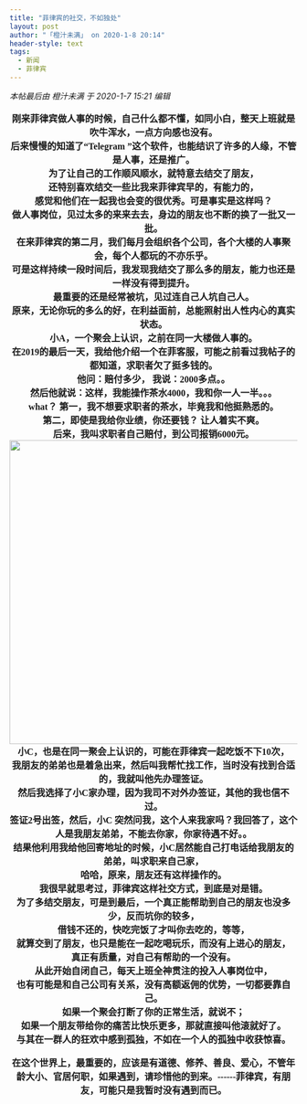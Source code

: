 ```yaml
---
title: "菲律宾的社交，不如独处"
layout: post
author: "「橙汁未满」 on 2020-1-8 20:14"
header-style: text
tags:
  - 新闻
  - 菲律宾
---
```


<head></head>
<body>
 <i class="pstatus"> 本帖最后由 橙汁未满 于 2020-1-7 15:21 编辑 </i>
 <br> 
 <br> 
 <div align="center"> 
  <font face="微软雅黑"><font size="3"><strong>刚来菲律宾做人事的时候，自己什么都不懂，如同小白，整天上班就是吹牛浑水，一点方向感也没有。</strong></font></font> 
 </div> 
 <div align="center"> 
  <font face="微软雅黑"><font size="3"><strong>后来慢慢的知道了“Telegram ”这个软件，也能结识了许多的人缘，不管是人事，还是推广。</strong></font></font> 
 </div> 
 <div align="center"> 
  <font face="微软雅黑"><font size="3"><strong>为了让自己的工作顺风顺水，就特意去结交了朋友，</strong></font></font> 
 </div> 
 <div align="center"> 
  <font face="微软雅黑"><font size="3"><strong>还特别喜欢结交一些比我来菲律宾早的，有能力的，</strong></font></font> 
 </div> 
 <div align="center"> 
  <font face="微软雅黑"><font size="3"><strong>感觉和他们在一起我也会变的很优秀。可是事实是这样吗？</strong></font></font> 
 </div> 
 <div align="center"> 
  <font face="微软雅黑"><font size="3"><strong>做人事岗位，见过太多的来来去去，身边的朋友也不断的换了一批又一批。</strong></font></font> 
 </div> 
 <div align="center"> 
  <font face="微软雅黑"><font size="3"><strong>在来菲律宾的第二月，我们每月会组织各个公司，各个大楼的人事聚会，每个人都玩的不亦乐乎。</strong></font></font> 
 </div> 
 <div align="center"> 
  <font face="微软雅黑"><font size="3"><strong>可是这样持续一段时间后，我发现我结交了那么多的朋友，能力也还是一样没有得到提升。</strong></font></font> 
 </div> 
 <div align="center"> 
  <font face="微软雅黑"><font size="3"><strong>最重要的还是经常被坑，见过连自己人坑自己人。</strong></font></font> 
 </div> 
 <div align="center"> 
  <font face="微软雅黑"><font size="3"><strong>原来，无论你玩的多么的好，在利益面前，总能照射出人性内心的真实状态。</strong></font></font> 
 </div> 
 <div align="center"> 
  <font face="微软雅黑"><font size="3"><strong>小A，一个聚会上认识，之前在同一大楼做人事的。</strong></font></font> 
 </div> 
 <div align="center"> 
  <font face="微软雅黑"><font size="3"><strong>在2019的最后一天，我给他介绍一个在菲客服，可能之前看过我帖子的都知道，求职者欠了挺多钱的。</strong></font></font> 
 </div> 
 <div align="center"> 
  <font face="微软雅黑"><font size="3"><strong>他问：赔付多少， 我说：2000多点。。</strong></font></font> 
 </div> 
 <div align="center"> 
  <font face="微软雅黑"><font size="3"><strong>然后他就说：这样，我能操作茶水4000，我和你一人一半。。。</strong></font></font> 
 </div> 
 <div align="center"> 
  <font face="微软雅黑"><font size="3"><strong>what？ 第一，我不想要求职者的茶水，毕竟我和他挺熟悉的。</strong></font></font> 
 </div> 
 <div align="center"> 
  <font face="微软雅黑"><font size="3"><strong>第二，即使是我给你业绩，你还要钱？ 让人着实不爽。</strong></font></font> 
 </div> 
 <div align="center"> 
  <font face="微软雅黑"><font size="3"><strong>后来，我叫求职者自己赔付，到公司报销6000元。</strong></font></font> 
 </div> 
 <div align="center"> 
  <ignore_js_op> 
   <img aid="1325439" src="https://bbs.boniu123.cc/data/attachment/forum/202001/07/133006fbosomrv2mm2f8p2.jpg" zoomfile="data/attachment/forum/202001/07/133006fbosomrv2mm2f8p2.jpg" file="data/attachment/forum/202001/07/133006fbosomrv2mm2f8p2.jpg" width="532" inpost="1"> 
   <div class="tip tip_4 aimg_tip" id="aimg_1325439_menu" style="position: absolute; display: none" disautofocus="true"> 
    <div class="xs0"> 
     <p><strong>v2-9d6955f8f1f008efdf1a6e424a9e5a20_hd.jpg</strong> <em class="xg1">(39.1 KB, 下载次数: 0)</em></p> 
     <p> <a href="forum.php?mod=attachment&amp;aid=MTMyNTQzOXw5NTQzNjgyNXwxNTc4NDk0ODU1fDB8NTQ3NzY0&amp;nothumb=yes" target="_blank">下载附件</a> &nbsp;<a href="javascript:;" onclick="showWindow(this.id, this.getAttribute('url'), 'get', 0);" id="savephoto_1325439" url="home.php?mod=spacecp&amp;ac=album&amp;op=saveforumphoto&amp;aid=1325439&amp;handlekey=savephoto_1325439">保存到相册</a> </p> 
     <p class="xg1 y"><span title="2020-1-7 13:30">昨天&nbsp;13:30</span> 上传</p> 
    </div> 
    <div class="tip_horn"></div> 
   </div> 
  </ignore_js_op> 
 </div> 
 <div align="center"> 
  <font face="微软雅黑"><font size="3"><strong>小C，也是在同一聚会上认识的，可能在菲律宾一起吃饭不下10次，</strong></font></font> 
 </div> 
 <div align="center"> 
  <font face="微软雅黑"><font size="3"><strong>我朋友的弟弟也是着急出来，然后叫我帮忙找工作，当时没有找到合适的，我就叫他先办理签证。</strong></font></font> 
 </div> 
 <div align="center"> 
  <font face="微软雅黑"><font size="3"><strong>然后我选择了小C家办理，因为我司不对外办签证，其他的我也信不过。</strong></font></font> 
 </div> 
 <div align="center"> 
  <font face="微软雅黑"><font size="3"><strong>签证2号出签，然后，小C 突然问我，这个人来我家吗？我回答了，这个人是我朋友弟弟，不能去你家，你家待遇不好。。</strong></font></font> 
 </div> 
 <div align="center"> 
  <font face="微软雅黑"><font size="3"><strong>结果他利用我给他回寄地址的时候，小C居然能自己打电话给我朋友的弟弟，叫求职来自己家，</strong></font></font> 
 </div> 
 <div align="center"> 
  <font face="微软雅黑"><font size="3"><strong>哈哈，原来，朋友还有这样操作的。</strong></font></font> 
 </div> 
 <div align="center"> 
  <strong><font face="微软雅黑"><font size="3">我很早就思考过，菲律宾这样社交方式，到底是对是错。</font></font></strong> 
 </div> 
 <div align="center"> 
  <font face="微软雅黑"><font size="3"><strong>为了多结交朋友，可是到最后，一个真正能帮助到自己的朋友也没多少，反而坑你的较多，</strong></font></font> 
 </div> 
 <div align="center"> 
  <font face="微软雅黑"><font size="3"><strong>借钱不还的，快吃完饭了才叫你去吃的，等等，</strong></font></font> 
 </div> 
 <div align="center"> 
  <font face="微软雅黑"><font size="3"><strong>就算交到了朋友，也只是能在一起吃喝玩乐，而没有上进心的朋友，</strong></font></font> 
 </div> 
 <div align="center"> 
  <font face="微软雅黑"><font size="3"><strong>真正有质量，对自己有帮助的一个没有。</strong></font></font> 
 </div> 
 <div align="center"> 
  <font face="微软雅黑"><font size="3"><strong>从此开始自闭自己，每天上班全神贯注的投入人事岗位中，</strong></font></font> 
 </div> 
 <div align="center"> 
  <font face="微软雅黑"><font size="3"><strong>也有可能是和自己公司有关系，没有高额返佣的优势，一切都要靠自己。</strong></font></font> 
 </div> 
 <div align="center"> 
  <font face="微软雅黑"><font size="3"><strong>如果一个聚会打断了你的正常生活，就说不；</strong></font></font> 
 </div> 
 <div align="center"> 
  <font face="微软雅黑"><font size="3"><strong>如果一个朋友带给你的痛苦比快乐更多，那就直接叫他滚就好了。</strong></font></font> 
 </div> 
 <div align="center"> 
  <font face="微软雅黑"><font size="3"><strong>与其在一群人的狂欢中感到孤独，不如在一个人的孤独中收获惊喜。</strong></font></font> 
 </div>
 <br> 
 <div align="center"> 
  <font face="微软雅黑"><font size="3"><strong>在这个世界上，最重要的，应该是有道德、修养、善良、爱心，不管年龄大小、官居何职，如果遇到，请珍惜他的到来。------菲律宾，有朋友，可能只是我暂时没有遇到而已。</strong></font></font> 
 </div>
 <br>
</body>


